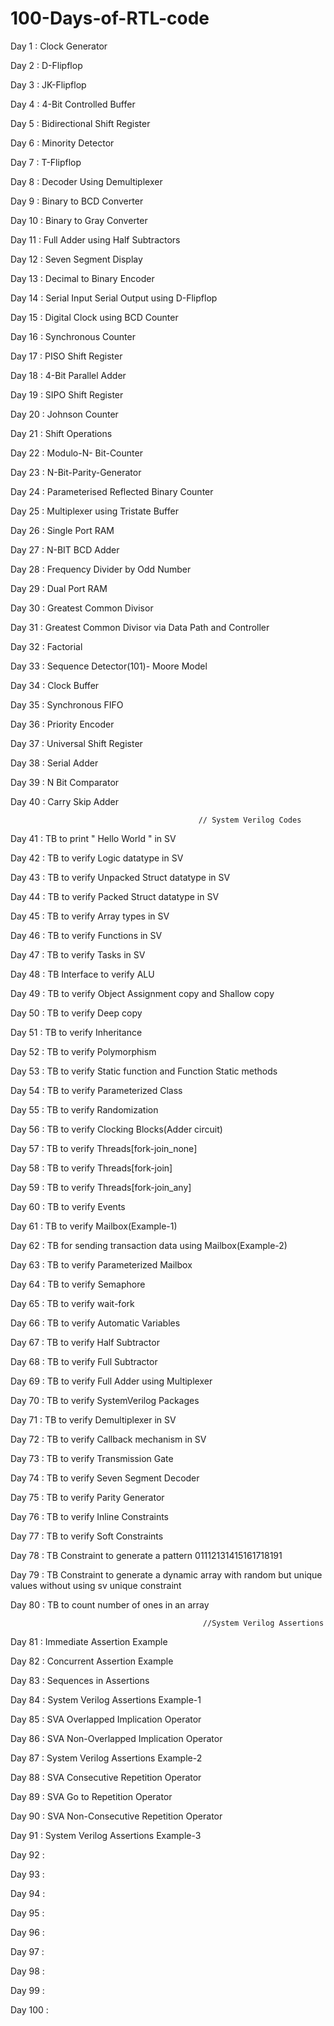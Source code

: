 # 100-Days-of-RTL-code

Day 1 : Clock Generator

Day 2 : D-Flipflop

Day 3 : JK-Flipflop

Day 4 : 4-Bit Controlled Buffer

Day 5 : Bidirectional Shift Register

Day 6 : Minority Detector

Day 7 : T-Flipflop

Day 8 : Decoder Using Demultiplexer 

Day 9 : Binary to BCD Converter

Day 10 : Binary to Gray Converter

Day 11 : Full Adder using Half Subtractors

Day 12 : Seven Segment Display

Day 13 : Decimal to Binary Encoder

Day 14 : Serial Input Serial Output using D-Flipflop

Day 15 : Digital Clock using BCD Counter

Day 16 : Synchronous Counter 

Day 17 : PISO Shift Register

Day 18 : 4-Bit Parallel Adder

Day 19 : SIPO Shift Register

Day 20 : Johnson Counter

Day 21 : Shift Operations

Day 22 : Modulo-N- Bit-Counter

Day 23 : N-Bit-Parity-Generator

Day 24 : Parameterised Reflected Binary Counter

Day 25 : Multiplexer using Tristate Buffer

Day 26 : Single Port RAM 

Day 27 : N-BIT BCD Adder

Day 28 : Frequency Divider by Odd Number

Day 29 : Dual Port RAM

Day 30 : Greatest Common Divisor

Day 31 : Greatest Common Divisor via Data Path and Controller

Day 32 : Factorial

Day 33 : Sequence Detector(101)- Moore Model

Day 34 : Clock Buffer

Day 35 : Synchronous FIFO

Day 36 : Priority Encoder

Day 37 : Universal Shift Register

Day 38 : Serial Adder

Day 39 : N Bit Comparator

Day 40 : Carry Skip Adder

                                              // System Verilog Codes

Day 41 : TB to print " Hello World " in SV

Day 42 : TB to verify Logic datatype in SV

Day 43 : TB to verify Unpacked Struct datatype in SV

Day 44 : TB to verify Packed Struct datatype in SV

Day 45 : TB to verify Array types in SV

Day 46 : TB to verify Functions in SV

Day 47 : TB to verify Tasks in SV

Day 48 : TB Interface to verify ALU 

Day 49 : TB to verify Object Assignment copy and Shallow copy

Day 50 : TB to verify Deep copy

Day 51 : TB to verify Inheritance

Day 52 : TB to verify Polymorphism

Day 53 : TB to verify Static function and Function Static methods

Day 54 : TB to verify Parameterized Class

Day 55 : TB to verify Randomization

Day 56 : TB to verify Clocking Blocks(Adder circuit)

Day 57 : TB to verify Threads[fork-join_none]

Day 58 : TB to verify Threads[fork-join]

Day 59 : TB to verify Threads[fork-join_any]

Day 60 : TB to verify Events

Day 61 : TB to verify Mailbox(Example-1)

Day 62 : TB for sending transaction data using Mailbox(Example-2)

Day 63 : TB to verify Parameterized Mailbox

Day 64 : TB to verify Semaphore

Day 65 : TB to verify wait-fork

Day 66 : TB to verify Automatic Variables

Day 67 : TB to verify Half Subtractor

Day 68 : TB to verify Full Subtractor

Day 69 : TB to verify Full Adder using Multiplexer

Day 70 : TB to verify SystemVerilog Packages

Day 71 : TB to verify Demultiplexer in SV

Day 72 : TB to verify Callback mechanism in SV

Day 73 : TB to verify Transmission Gate

Day 74 : TB to verify Seven Segment Decoder

Day 75 : TB to verify Parity Generator

Day 76 : TB to verify Inline Constraints

Day 77 : TB to verify Soft Constraints

Day 78 : TB Constraint to generate a pattern 01112131415161718191

Day 79 : TB Constraint to generate a dynamic array with random but unique values without using sv unique constraint

Day 80 : TB to count number of ones in an array

                                               //System Verilog Assertions

Day 81 : Immediate Assertion Example

Day 82 : Concurrent Assertion Example

Day 83 : Sequences in Assertions

Day 84 : System Verilog Assertions Example-1

Day 85 : SVA Overlapped Implication Operator 

Day 86 : SVA Non-Overlapped Implication Operator

Day 87 : System Verilog Assertions Example-2

Day 88 : SVA Consecutive Repetition Operator

Day 89 : SVA Go to Repetition Operator

Day 90 : SVA Non-Consecutive Repetition Operator

Day 91 : System Verilog Assertions Example-3

Day 92 :

Day 93 :

Day 94 :

Day 95 :

Day 96 :

Day 97 :

Day 98 :

Day 99 :

Day 100 :
